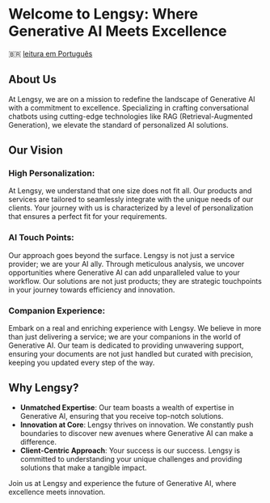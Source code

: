 # Welcome to Lengsy: Where Generative AI Meets Excellence

:brazil: [leitura em Português](README.md)

## About Us

At Lengsy, we are on a mission to redefine the landscape of Generative AI with a commitment to excellence. Specializing in crafting conversational chatbots using cutting-edge technologies like RAG (Retrieval-Augmented Generation), we elevate the standard of personalized AI solutions.

## Our Vision

### High Personalization:
At Lengsy, we understand that one size does not fit all. Our products and services are tailored to seamlessly integrate with the unique needs of our clients. Your journey with us is characterized by a level of personalization that ensures a perfect fit for your requirements.

### AI Touch Points:
Our approach goes beyond the surface. Lengsy is not just a service provider; we are your AI ally. Through meticulous analysis, we uncover opportunities where Generative AI can add unparalleled value to your workflow. Our solutions are not just products; they are strategic touchpoints in your journey towards efficiency and innovation.

### Companion Experience:
Embark on a real and enriching experience with Lengsy. We believe in more than just delivering a service; we are your companions in the world of Generative AI. Our team is dedicated to providing unwavering support, ensuring your documents are not just handled but curated with precision, keeping you updated every step of the way.

## Why Lengsy?

* **Unmatched Expertise**: Our team boasts a wealth of expertise in Generative AI, ensuring that you receive top-notch solutions.
* **Innovation at Core**: Lengsy thrives on innovation. We constantly push boundaries to discover new avenues where Generative AI can make a difference.
* **Client-Centric Approach**: Your success is our success. Lengsy is committed to understanding your unique challenges and providing solutions that make a tangible impact.


Join us at Lengsy and experience the future of Generative AI, where excellence meets innovation.
